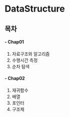 # DataStructure

## 목차
#### - Chap01
 1. 자료구조와 알고리즘
 2. 수행시간 측정
 3. 순차 탐색
 
#### - Chap02
 1. 재귀함수
 2. 배열
 3. 포인터
 4. 구조체
  
#### 
